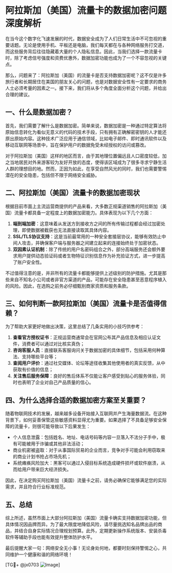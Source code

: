 # 阿拉斯加（美国）流量卡的数据加密问题深度解析

在当今这个数字化飞速发展的时代，数据安全成为了人们日常生活中不可忽视的重要话题。无论是使用手机、平板还是电脑，我们每天都在与各种网络服务打交道，而这些服务背后往往隐藏着大量的个人隐私信息。因此，当我们选择一款流量卡时，除了考虑信号强度和资费优惠外，数据加密功能也成为了一个不容忽视的关键点。

那么，问题来了：阿拉斯加（美国）的流量卡是否支持数据加密呢？这不仅是许多旅行者和长期居住在美国的朋友关心的问题，也是对数据安全性有一定要求的商务人士必须考量的因素之一。接下来，我们将从多个角度全面分析这个问题，并给出合理的建议。

## 一、什么是数据加密？

首先，我们需要了解什么是数据加密。简单来说，数据加密是一种通过特定算法将原始信息转化为看似无意义的代码的技术手段，只有拥有正确解密密钥的人才能还原出原始内容。这种技术广泛应用于通信领域，比如电子邮件、即时通讯软件以及移动互联网等场景中，旨在保护用户的数据免受未经授权的访问或篡改。

对于阿拉斯加（美国）这样的地区而言，由于其地理位置偏远且人口密度较低，加之当地居民对外来游客较为友好开放的态度，使得该区域成为了很多寻求宁静生活人群的理想目的地。然而，正因为如此，在享受自然风光的同时，我们也需要警惕潜在的安全隐患，包括但不限于网络安全威胁。

## 二、阿拉斯加（美国）流量卡的数据加密现状

根据目前市面上主流运营商提供的产品来看，大多数正规渠道销售的阿拉斯加（美国）流量卡都具备一定程度上的数据加密能力。具体表现为以下几个方面：

1. **端到端加密**：这意味着从发送方到接收方之间的所有传输过程都会经过加密处理，即使数据被截获也无法直接读取其具体内容。
2. **SSL/TLS协议支持**：这是当前最常用的一种安全套接层协议，能够有效防止中间人攻击，并确保客户端与服务器之间建立起来的连接始终处于加密状态。
3. **双因素认证机制**：除了传统的用户名密码组合之外，部分高端服务还会额外要求用户提供动态验证码或者生物特征识别信息作为补充验证方式，进一步提高了账户安全性。

不过值得注意的是，并非所有的流量卡都能够提供上述级别的防护措施。尤其是那些来自不知名小公司或者非官方渠道的产品，可能存在安全隐患甚至恶意程序植入的风险。因此，在选购之前务必仔细甄别商家资质和服务条款。

## 三、如何判断一款阿拉斯加（美国）流量卡是否值得信赖？

为了帮助大家更好地做出决策，这里总结了几条实用的小技巧供参考：

1. **查看官方授权证书**：正规运营商通常会在官网公布其产品信息及相应认证文件，消费者可以通过对比核实真伪；
2. **咨询客服人员**：直接联系客服询问关于数据加密的具体细节，包括采用何种算法、支持哪些平台等；
3. **查阅用户评价**：通过社交媒体、论坛等途径收集其他使用者的真实反馈，从中获取有价值的信息；
4. **关注售后服务保障**：良好的售后体系不仅能让客户感受到贴心的服务体验，同时也表明了企业对自己产品质量的信心。

## 四、为什么选择合适的数据加密方案至关重要？

随着物联网技术的发展，越来越多设备开始接入互联网并产生海量数据流。在这种背景下，如何妥善保管这些敏感资料显得尤为重要。如果选择了不具备足够安全保障的流量卡，则很可能导致以下后果发生：

- 个人信息泄露：包括姓名、地址、电话号码等内容一旦落入不法分子手中，极有可能被用于诈骗或其他非法活动；
- 商业机密被盗取：对于从事国际贸易的企业而言，竞争对手可能会利用窃取来的商业计划书抢占市场先机；
- 系统瘫痪风险加大：黑客可以通过入侵目标系统造成硬件损坏或软件崩溃，从而给用户带来巨大经济损失。

因此，在决定购买阿拉斯加（美国）流量卡之前，请务必确保它能够满足您的实际需求，并且符合行业标准规范。

## 五、总结

综上所述，虽然市面上大部分阿拉斯加（美国）流量卡确实支持数据加密功能，但具体情况因品牌而异。为了最大限度地降低风险，请尽量挑选知名品牌出品的商品，并结合自身实际情况合理规划预算。此外，定期更新操作系统版本、安装杀毒软件等辅助手段也能有效提升整体防护水平。

最后提醒大家一句：网络安全无小事！无论身处何地，都要时刻保持警惕之心，共同维护一个健康和谐的网络环境！

[TG💪+ @jx0703 ![Image](https://github.com/user-attachments/assets/dbca1d08-cadb-493c-b0ec-ad6f7a83f270)]